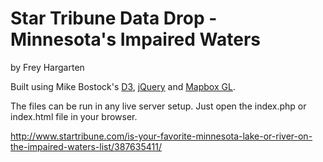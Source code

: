Star Tribune Data Drop - Minnesota's Impaired Waters
================

by Frey Hargarten

Built using Mike Bostock's [D3](https://github.com/mbostock/d3), [jQuery](https://github.com/jquery/jquery) and [Mapbox GL](https://www.mapbox.com/mapbox-gl-js/).

The files can be run in any live server setup. Just open the index.php or index.html file in your browser.

http://www.startribune.com/is-your-favorite-minnesota-lake-or-river-on-the-impaired-waters-list/387635411/